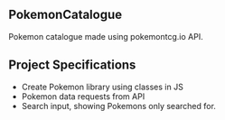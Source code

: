 ## PokemonCatalogue

Pokemon catalogue made using pokemontcg.io API.

## Project Specifications

- Create Pokemon library using classes in JS
- Pokemon data requests from API
- Search input, showing Pokemons only searched for.
